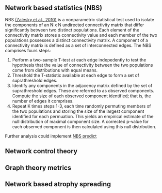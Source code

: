 ## Network based statistics (NBS)
NBS [(Zalesky et al., 2010)](https://www.sciencedirect.com/science/article/abs/pii/S1053811910008852?via%3Dihub) is a nonparametric statistical test used to isolate the components of an N x N undirected connectivity matrix that differ significantly between two distinct populations. Each element of the connectivity matrix stores a connectivity value and each member of the two populations possesses a distinct connectivity matrix. A component of a connectivity matrix is defined as a set of interconnected edges.
The NBS comprises fours steps: 
1. Perform a two-sample T-test at each edge indepedently to test the hypothesis that the value of connectivity between the two populations come from distributions with equal means.
2. Threshold the T-statistic available at each edge to form a set of suprathreshold edges.
3. Identify any components in the adjacency matrix defined by the set of suprathreshold edges. These are referred to as observed components. Compute the size of each observed component identified; that is, the number of edges it comprises.
4. Repeat K times steps 1-3, each time randomly permuting members of the two populations and storing the size of the largest component identified for each permuation. This yields an empirical estimate of the null distribution of maximal component size. A corrected p-value for each observed component is then calculated using this null distribution. 

Further analysis could implement [NBS predict](https://www.sciencedirect.com/science/article/pii/S1053811921008983)

## Network control theory
## Graph theory metrics
## Network based atrophy spreading
